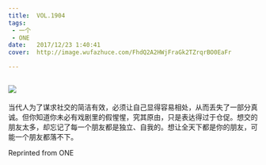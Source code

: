 ```yaml
---
title:	VOL.1904
tags:
 - 一个
 - ONE
date:	2017/12/23 1:40:41
cover:	http://image.wufazhuce.com/FhdQ2A2HWjFraGk2TZrqrBO0EaFr

---
```

![](http://image.wufazhuce.com/FhdQ2A2HWjFraGk2TZrqrBO0EaFr)
---

当代人为了谋求社交的简洁有效，必须让自己显得容易相处，从而丢失了一部分真诚。但你知道你未必有戏剧里的假惺惺，究其原由，只是表达得过于仓促。想交的朋友太多，却忘记了每一个朋友都是独立、自我的。想让全天下都是你的朋友，可能一个朋友都落不下。
 
Reprinted from ONE
